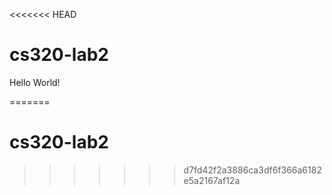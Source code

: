 <<<<<<< HEAD
# cs320-lab2
Hello World!

=======
# cs320-lab2
>>>>>>> d7fd42f2a3886ca3df6f366a6182e5a2167af12a
